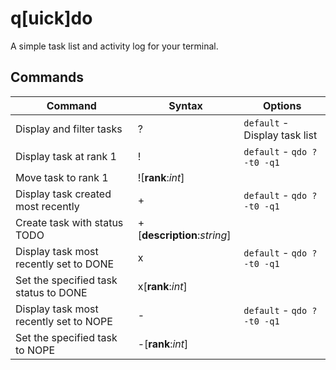 ﻿# q[uick]do

A simple task list and activity log for your terminal. 

## Commands
Command                                       |Syntax                             |Options    
----                                          |----                               |----
Display and filter tasks                      |?                                  |`default` - Display task list
Display task at rank 1                        |!                                  |`default` - `qdo ? -t0 -q1` 
Move task to rank 1                           |![__rank__:_int_]                  |
Display task created most recently            |+                                  |`default` - `qdo ? -t0 -q1` 
Create task with status TODO                  |+[__description__:_string_]        |
Display task most recently set to DONE        |x                                  |`default` - `qdo ? -t0 -q1` 
Set the specified task status to DONE         |x[__rank__:_int_]                  |
Display task most recently set to NOPE        |-                                  |`default` - `qdo ? -t0 -q1` 
Set the specified task to NOPE                |-[__rank__:_int_]                  |     

